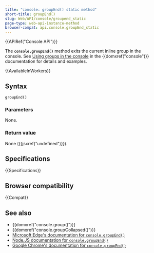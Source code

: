 ```yaml
---
title: "console: groupEnd() static method"
short-title: groupEnd()
slug: Web/API/console/groupend_static
page-type: web-api-instance-method
browser-compat: api.console.groupEnd_static
---
```


{{APIRef("Console API")}}

The **`console.groupEnd()`** method exits the current inline group in the console. See [Using groups in the console](/en-US/docs/Web/API/console#using_groups_in_the_console) in the {{domxref("console")}} documentation for details and examples.

{{AvailableInWorkers}}

## Syntax

```js-nolint
groupEnd()
```

### Parameters

None.

### Return value

None ({{jsxref("undefined")}}).

## Specifications

{{Specifications}}

## Browser compatibility

{{Compat}}

## See also

- {{domxref("console.group()")}}
- {{domxref("console.groupCollapsed()")}}
- [Microsoft Edge's documentation for `console.groupEnd()`](https://learn.microsoft.com/en-us/microsoft-edge/devtools-guide-chromium/console/api#groupend)
- [Node.JS documentation for `console.groupEnd()`](https://nodejs.org/docs/latest/api/console.html#consolegroupend)
- [Google Chrome's documentation for `console.groupEnd()`](https://developer.chrome.com/docs/devtools/console/api/#groupend)
